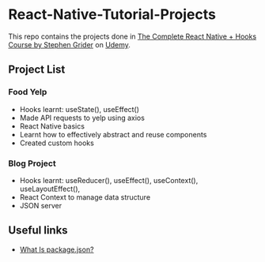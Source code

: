 # React-Native-Tutorial-Projects

This repo contains the projects done in [The Complete React Native + Hooks Course by Stephen Grider](https://www.udemy.com/course/the-complete-react-native-and-redux-course/) on [Udemy](https://www.udemy.com/).

## Project List

### Food Yelp

* Hooks learnt: useState(), useEffect()
* Made API requests to yelp using axios
* React Native basics
* Learnt how to effectively abstract and reuse components
* Created custom hooks

### Blog Project

* Hooks learnt: useReducer(), useEffect(), useContext(), useLayoutEffect(),
* React Context to manage data structure
* JSON server

## Useful links

* [What Is package.json?](https://heynode.com/tutorial/what-packagejson/)

